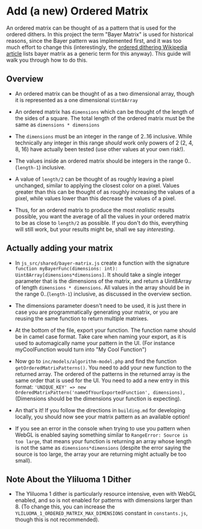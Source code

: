 # Add (a new) Ordered Matrix

An ordered matrix can be thought of as a pattern that is used for the ordered dithers. In this project the term "Bayer Matrix" is used for historical reasons, since the Bayer pattern was implemented first, and it was too much effort to change this (interestingly, the [ordered dithering Wikipedia article](https://en.wikipedia.org/wiki/Ordered_dithering) lists bayer matrix as a generic term for this anyway). This guide will walk you through how to do this.

## Overview

* An ordered matrix can be thought of as a two dimensional array, though it is represented as a one dimensional `Uint8Array`

* An ordered matrix has `dimensions` which can be thought of the length of the sides of a square. The total length of the ordered matrix must be the same as `dimensions * dimensions`

* The `dimensions` must be an integer in the range of 2..16 inclusive. While technically any integer in this range *should* work only powers of 2 (2, 4, 8, 16) have actually been tested (use other values at your own risk!).

* The values inside an ordered matrix should be integers in the range 0..(`length-1`) inclusive.

* A value of `length/2` can be thought of as roughly leaving a pixel unchanged, similar to applying the closest color on a pixel. Values greater than this can be thought of as roughly increasing the values of a pixel, while values lower than this decrease the values of a pixel.

* Thus, for an ordered matrix to produce the most *realistic* results possible, you want the average of all the values in your ordered matrix to be as close to `length/2` as possible. If you don't do this, everything will still work, but your results might be, shall we say *interesting*.

## Actually adding your matrix

* In `js_src/shared/bayer-matrix.js` create a function with the signature `function myBayerFunc(dimensions: int): Uint8Array[dimensions*dimensions]`. It should take a single integer parameter that is the dimensions of the matrix, and return a Uint8Array of length `dimensions * dimensions`. All values in the array should be in the range 0..(`length-1`) inclusive, as discussed in the overview section.

* The dimensions parameter doesn't need to be used, it is just there in case you are programmatically generating your matrix, or you are reusing the same function to return multiple matrixes.

* At the bottom of the file, export your function. The function name should be in camel case format. Take care when naming your export, as it is used to automagically name your pattern in the UI. (For instance myCoolFunction would turn into "My Cool Function")

* Now go to `inc/models/algorithm-model.php` and find the function `getOrderedMatrixPatterns()`. You need to add your new function to the returned array. The ordered of the patterns in the returned array is the same order that is used for the UI. You need to add a new entry in this format: `'UNIQUE_KEY' => new OrderedMatrixPattern('nameOfYourExportedFunction', dimensions),` (Dimensions should be the dimensions your function is expecting).

* An that's it! If you follow the directions in `building.md` for developing locally, you should now see your matrix pattern as an available option!

* If you see an error in the console when trying to use you pattern when WebGL is enabled saying something similar to `RangeError: Source is too large`, that means your function is returning an array whose length is not the same as `dimensions*dimensions` (despite the error saying the source is too large, the array your are returning might actually be too small).

## Note About the Yliluoma 1 Dither

* The Yliluoma 1 dither is particularly resource intensive, even with WebGL enabled, and so is not enabled for patterns with dimensions larger than 8. (To change this, you can increase the `YLILUOMA_1_ORDERED_MATRIX_MAX_DIMENSIONS` constant in `constants.js`, though this is not recommended).
